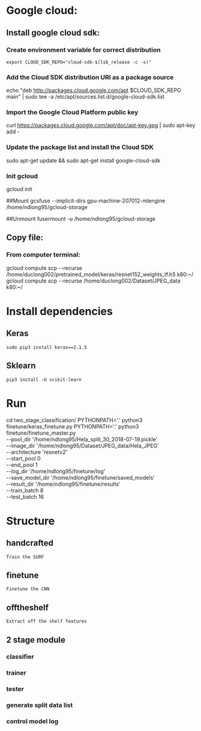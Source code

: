 # Google cloud:

## Install google cloud sdk:
### Create environment variable for correct distribution
```
export CLOUD_SDK_REPO="cloud-sdk-$(lsb_release -c -s)"
```

### Add the Cloud SDK distribution URI as a package source
echo "deb http://packages.cloud.google.com/apt $CLOUD_SDK_REPO main" | sudo tee -a /etc/apt/sources.list.d/google-cloud-sdk.list

### Import the Google Cloud Platform public key
curl https://packages.cloud.google.com/apt/doc/apt-key.gpg | sudo apt-key add -

### Update the package list and install the Cloud SDK
sudo apt-get update && sudo apt-get install google-cloud-sdk

### Init gcloud 
gcloud init

##Mount 
gcsfuse --implicit-dirs gpu-machine-207012-mlengine /home/ndlong95/gcloud-storage

##Unmount 
fusermount -u /home/ndlong95/gcloud-storage


## Copy file:
### From computer terminal:
gcloud compute scp --recurse  /home/duclong002/pretrained_model/keras/resnet152_weights_tf.h5 k80:~/
gcloud compute scp --recurse /home/duclong002/Dataset/JPEG_data k80:~/

# Install dependencies
## Keras
```commandline
sudo pip3 install keras==2.1.5
```
## Sklearn
```commandline
pip3 install -U scikit-learn
```
# Run
cd two_stage_classification/
PYTHONPATH='.' python3 finetune/keras_finetune.py 
PYTHONPATH='.' python3 finetune/finetune_master.py \
    --pool_dir  '/home/ndlong95/Hela_split_30_2018-07-19.pickle' \
    --image_dir  '/home/ndlong95/Dataset/JPEG_data/Hela_JPEG' \
    --architecture 'resnetv2' \
    --start_pool  0 \
    --end_pool 1 \
    --log_dir '/home/ndlong95/finetune/log' \
    --save_model_dir  '/home/ndlong95/finetune/saved_models' \
    --result_dir '/home/ndlong95/finetune/results' \
    --train_batch  8 \
    --test_batch  16
    

# Structure
## handcrafted 
```commandline
Train the SURF
```

## finetune
```commandline
Finetune the CNN
```

## offtheshelf
```commandline
Extract off the shelf features
```

## 2 stage module
### classifier
### trainer
### tester
### generate split data list
### control model log
 
